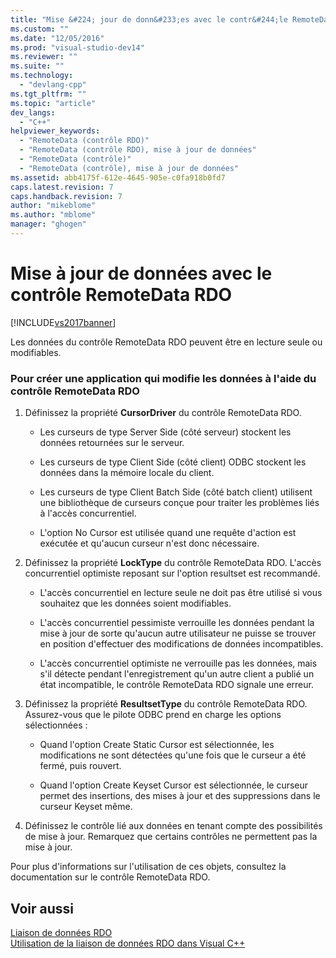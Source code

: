 ```yaml
---
title: "Mise &#224; jour de donn&#233;es avec le contr&#244;le RemoteData RDO | Microsoft Docs"
ms.custom: ""
ms.date: "12/05/2016"
ms.prod: "visual-studio-dev14"
ms.reviewer: ""
ms.suite: ""
ms.technology: 
  - "devlang-cpp"
ms.tgt_pltfrm: ""
ms.topic: "article"
dev_langs: 
  - "C++"
helpviewer_keywords: 
  - "RemoteData (contrôle RDO)"
  - "RemoteData (contrôle RDO), mise à jour de données"
  - "RemoteData (contrôle)"
  - "RemoteData (contrôle), mise à jour de données"
ms.assetid: abb4175f-612e-4645-905e-c0fa918b0fd7
caps.latest.revision: 7
caps.handback.revision: 7
author: "mikeblome"
ms.author: "mblome"
manager: "ghogen"
---
```

# Mise &#224; jour de donn&#233;es avec le contr&#244;le RemoteData RDO
[!INCLUDE[vs2017banner](../../assembler/inline/includes/vs2017banner.md)]

Les données du contrôle RemoteData RDO peuvent être en lecture seule ou modifiables.  
  
### Pour créer une application qui modifie les données à l'aide du contrôle RemoteData RDO  
  
1.  Définissez la propriété **CursorDriver** du contrôle RemoteData RDO.  
  
    -   Les curseurs de type Server Side \(côté serveur\) stockent les données retournées sur le serveur.  
  
    -   Les curseurs de type Client Side \(côté client\) ODBC stockent les données dans la mémoire locale du client.  
  
    -   Les curseurs de type Client Batch Side \(côté batch client\) utilisent une bibliothèque de curseurs conçue pour traiter les problèmes liés à l'accès concurrentiel.  
  
    -   L'option No Cursor est utilisée quand une requête d'action est exécutée et qu'aucun curseur n'est donc nécessaire.  
  
2.  Définissez la propriété **LockType** du contrôle RemoteData RDO.  L'accès concurrentiel optimiste reposant sur l'option resultset est recommandé.  
  
    -   L'accès concurrentiel en lecture seule ne doit pas être utilisé si vous souhaitez que les données soient modifiables.  
  
    -   L'accès concurrentiel pessimiste verrouille les données pendant la mise à jour de sorte qu'aucun autre utilisateur ne puisse se trouver en position d'effectuer des modifications de données incompatibles.  
  
    -   L'accès concurrentiel optimiste ne verrouille pas les données, mais s'il détecte pendant l'enregistrement qu'un autre client a publié un état incompatible, le contrôle RemoteData RDO signale une erreur.  
  
3.  Définissez la propriété **ResultsetType** du contrôle RemoteData RDO.  Assurez\-vous que le pilote ODBC prend en charge les options sélectionnées :  
  
    -   Quand l'option Create Static Cursor est sélectionnée, les modifications ne sont détectées qu'une fois que le curseur a été fermé, puis rouvert.  
  
    -   Quand l'option Create Keyset Cursor est sélectionnée, le curseur permet des insertions, des mises à jour et des suppressions dans le curseur Keyset même.  
  
4.  Définissez le contrôle lié aux données en tenant compte des possibilités de mise à jour.  Remarquez que certains contrôles ne permettent pas la mise à jour.  
  
 Pour plus d'informations sur l'utilisation de ces objets, consultez la documentation sur le contrôle RemoteData RDO.  
  
## Voir aussi  
 [Liaison de données RDO](../../data/ado-rdo/rdo-databinding.md)   
 [Utilisation de la liaison de données RDO dans Visual C\+\+](../../data/ado-rdo/using-rdo-databinding-in-visual-cpp.md)